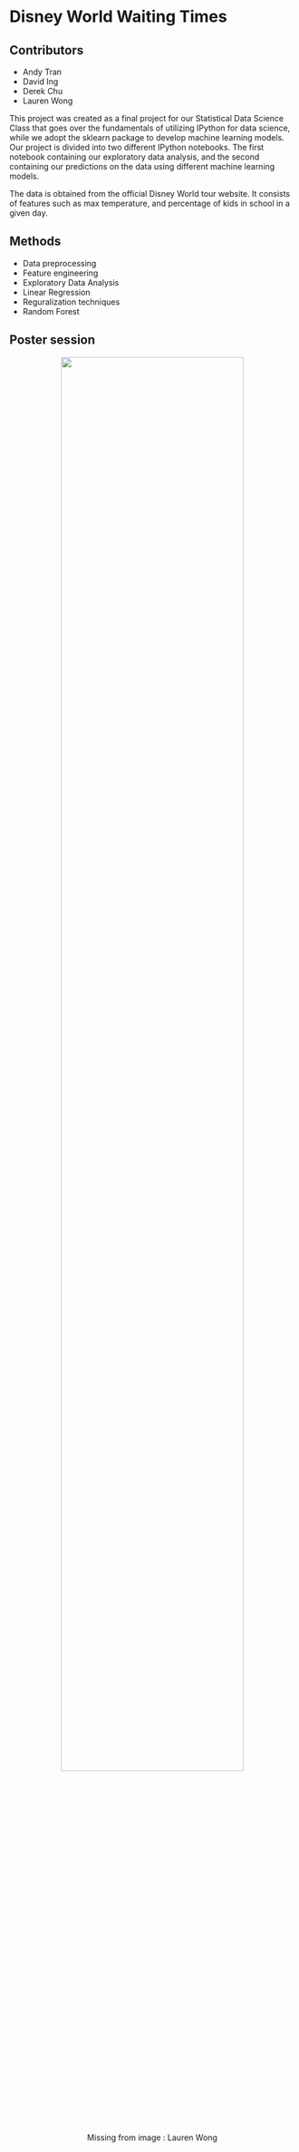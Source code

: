 # Disney World Waiting Times

## Contributors
- Andy Tran
- David Ing
- Derek Chu
- Lauren Wong

This project was created as a final project for our Statistical Data Science Class that goes over the fundamentals of utilizing IPython for data science, while we adopt the sklearn package to develop machine learning models. Our project is divided into two different IPython notebooks. The first notebook containing our exploratory data analysis, and the second containing our predictions on the data using different machine learning models.

The data is obtained from the official Disney World tour website. It consists of features such as max temperature, and percentage of kids in school in a given day.

## Methods
- Data preprocessing
- Feature engineering
- Exploratory Data Analysis
- Linear Regression
- Reguralization techniques
- Random Forest

## Poster session
<p align="center"> 
<img src="https://i.imgur.com/900umc2.jpg" align="center" width="80%" height="80%">

<p align="center"> 
Missing from image : Lauren Wong
</p>








